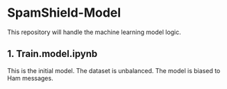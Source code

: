 # SpamShield-Model
This repository will handle the machine learning model logic.

## 1. Train.model.ipynb

This is the initial model. The dataset is unbalanced. The model is biased to Ham messages.
